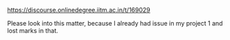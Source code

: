 https://discourse.onlinedegree.iitm.ac.in/t/169029

Please look into this matter, because I already had issue in my project 1 and lost marks in that.